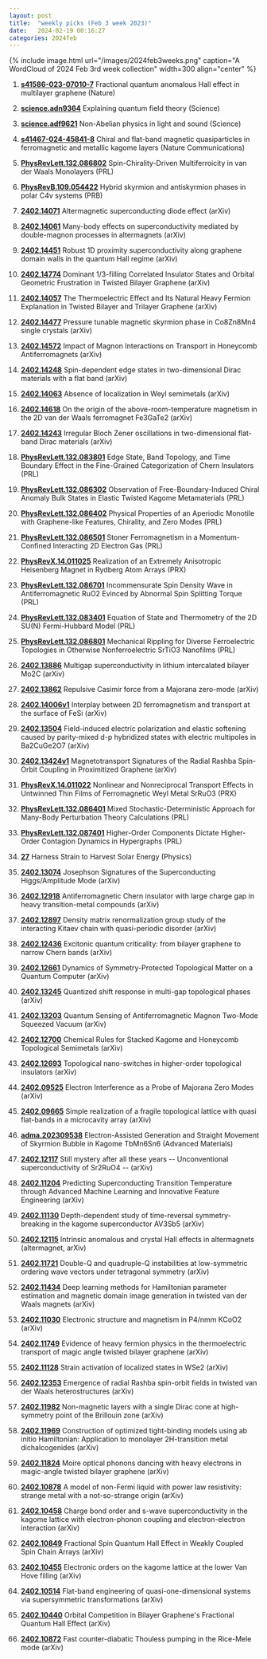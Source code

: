 ```yaml
---
layout: post
title:  "weekly picks (Feb 3 week 2023)"
date:   2024-02-19 00:16:27
categories: 2024feb
---
```



{% include image.html url="/images/2024feb3weeks.png" caption="A WordCloud of 2024 Feb 3rd week collection" width=300 align="center" %}



1. **[s41586-023-07010-7](https://www.nature.com/articles/s41586-023-07010-7)** Fractional quantum anomalous Hall effect in multilayer graphene (Nature)

1. **[science.adn9364](https://www.science.org/doi/10.1126/science.adn9364)** Explaining quantum field theory (Science)

1. **[science.adf9621](https://www.science.org/doi/10.1126/science.adf9621)** Non-Abelian physics in light and sound (Science)


1. **[s41467-024-45841-8](https://www.nature.com/articles/s41467-024-45841-8)** Chiral and flat-band magnetic quasiparticles in ferromagnetic and metallic kagome layers (Nature Communications)


1. **[PhysRevLett.132.086802](https://link.aps.org/doi/10.1103/PhysRevLett.132.086802)** Spin-Chirality-Driven Multiferroicity in van der Waals Monolayers (PRL)


1. **[PhysRevB.109.054422](https://link.aps.org/doi/10.1103/PhysRevB.109.054422)** Hybrid skyrmion and antiskyrmion phases in polar C4v systems (PRB)




1. **[2402.14071](http://arxiv.org/abs/2402.14071)** Altermagnetic superconducting diode effect (arXiv)

1. **[2402.14061](http://arxiv.org/abs/2402.14061)** Many-body effects on superconductivity mediated by double-magnon processes in altermagnets (arXiv)

1. **[2402.14451](http://arxiv.org/abs/2402.14451)** Robust 1D proximity superconductivity along graphene domain walls in the quantum Hall regime (arXiv)

1. **[2402.14774](http://arxiv.org/abs/2402.14774)** Dominant 1/3-filling Correlated Insulator States and Orbital Geometric Frustration in Twisted Bilayer Graphene (arXiv)

1. **[2402.14057](http://arxiv.org/abs/2402.14057)** The Thermoelectric Effect and Its Natural Heavy Fermion Explanation in Twisted Bilayer and Trilayer Graphene (arXiv)

1. **[2402.14477](http://arxiv.org/abs/2402.14477)** Pressure tunable magnetic skyrmion phase in Co8Zn8Mn4 single crystals (arXiv)

1. **[2402.14572](http://arxiv.org/abs/2402.14572)** Impact of Magnon Interactions on Transport in Honeycomb Antiferromagnets (arXiv)

1. **[2402.14248](http://arxiv.org/abs/2402.14248)** Spin-dependent edge states in two-dimensional Dirac materials with a flat band (arXiv)

1. **[2402.14063](http://arxiv.org/abs/2402.14063)** Absence of localization in Weyl semimetals (arXiv)

1. **[2402.14618](http://arxiv.org/abs/2402.14618)** On the origin of the above-room-temperature magnetism in the 2D van der Waals ferromagnet Fe3GaTe2 (arXiv)

1. **[2402.14243](http://arxiv.org/abs/2402.14243)** Irregular Bloch Zener oscillations in two-dimensional flat-band Dirac materials (arXiv)

1. **[PhysRevLett.132.083801](https://link.aps.org/doi/10.1103/PhysRevLett.132.083801)** Edge State, Band Topology, and Time Boundary Effect in the Fine-Grained Categorization of Chern Insulators (PRL)

1. **[PhysRevLett.132.086302](https://link.aps.org/doi/10.1103/PhysRevLett.132.086302)** Observation of Free-Boundary-Induced Chiral Anomaly Bulk States in Elastic Twisted Kagome Metamaterials (PRL)

1. **[PhysRevLett.132.086402](https://link.aps.org/doi/10.1103/PhysRevLett.132.086402)** Physical Properties of an Aperiodic Monotile with Graphene-like Features, Chirality, and Zero Modes (PRL)

1. **[PhysRevLett.132.086501](https://link.aps.org/doi/10.1103/PhysRevLett.132.086501)** Stoner Ferromagnetism in a Momentum-Confined Interacting 2D Electron Gas (PRL)



1. **[PhysRevX.14.011025](https://link.aps.org/doi/10.1103/PhysRevX.14.011025)** Realization of an Extremely Anisotropic Heisenberg Magnet in Rydberg Atom Arrays (PRX)

1. **[PhysRevLett.132.086701](https://link.aps.org/doi/10.1103/PhysRevLett.132.086701)** Incommensurate Spin Density Wave in Antiferromagnetic RuO2 Evinced by Abnormal Spin Splitting Torque (PRL)

1. **[PhysRevLett.132.083401](https://link.aps.org/doi/10.1103/PhysRevLett.132.083401)** Equation of State and Thermometry of the 2D SU(N) Fermi-Hubbard Model (PRL)

1. **[PhysRevLett.132.086801](https://link.aps.org/doi/10.1103/PhysRevLett.132.086801)** Mechanical Rippling for Diverse Ferroelectric Topologies in Otherwise Nonferroelectric SrTiO3 Nanofilms (PRL)




1. **[2402.13886](http://arxiv.org/abs/2402.13886)** Multigap superconductivity in lithium intercalated bilayer Mo2C (arXiv)

1. **[2402.13862](http://arxiv.org/abs/2402.13862)** Repulsive Casimir force from a Majorana zero-mode (arXiv)

1. **[2402.14006v1](https://arxiv.org/abs/2402.14006v1)** Interplay between 2D ferromagnetism and transport at the surface of FeSi (arXiv)

1. **[2402.13504](http://arxiv.org/abs/2402.13504)** Field-induced electric polarization and elastic softening caused by parity-mixed d-p hybridized states with electric multipoles in Ba2CuGe2O7 (arXiv)

1. **[2402.13424v1](https://arxiv.org/abs/2402.13424v1)** Magnetotransport Signatures of the Radial Rashba Spin-Orbit Coupling in Proximitized Graphene (arXiv)





1. **[PhysRevX.14.011022](https://link.aps.org/doi/10.1103/PhysRevX.14.011022)** Nonlinear and Nonreciprocal Transport Effects in Untwinned Thin Films of Ferromagnetic Weyl Metal SrRuO3 (PRX)

1. **[PhysRevLett.132.086401](https://link.aps.org/doi/10.1103/PhysRevLett.132.086401)** Mixed Stochastic-Deterministic Approach for Many-Body Perturbation Theory Calculations (PRL)

1. **[PhysRevLett.132.087401](https://link.aps.org/doi/10.1103/PhysRevLett.132.087401)** Higher-Order Components Dictate Higher-Order Contagion Dynamics in Hypergraphs (PRL)

1. **[27](https://physics.aps.org/articles/v17/27)** Harness Strain to Harvest Solar Energy (Physics)



1. **[2402.13074](http://arxiv.org/abs/2402.13074)** Josephson Signatures of the Superconducting Higgs/Amplitude Mode (arXiv)

1. **[2402.12918](http://arxiv.org/abs/2402.12918)** Antiferromagnetic Chern insulator with large charge gap in heavy transition-metal compounds (arXiv)

1. **[2402.12897](http://arxiv.org/abs/2402.12897)** Density matrix renormalization group study of the interacting Kitaev chain with quasi-periodic disorder (arXiv)

1. **[2402.12436](http://arxiv.org/abs/2402.12436)** Excitonic quantum criticality: from bilayer graphene to narrow Chern bands (arXiv)

1. **[2402.12661](http://arxiv.org/abs/2402.12661)** Dynamics of Symmetry-Protected Topological Matter on a Quantum Computer (arXiv)

1. **[2402.13245](http://arxiv.org/abs/2402.13245)** Quantized shift response in multi-gap topological phases (arXiv)

1. **[2402.13203](http://arxiv.org/abs/2402.13203)** Quantum Sensing of Antiferromagnetic Magnon Two-Mode Squeezed Vacuum (arXiv)

1. **[2402.12700](http://arxiv.org/abs/2402.12700)** Chemical Rules for Stacked Kagome and Honeycomb Topological Semimetals (arXiv)

1. **[2402.12693](http://arxiv.org/abs/2402.12693)** Topological nano-switches in higher-order topological insulators (arXiv)








1. **[2402.09525](http://arxiv.org/abs/2402.09525)** Electron Interference as a Probe of Majorana Zero Modes (arXiv)

1. **[2402.09665](http://arxiv.org/abs/2402.09665)** Simple realization of a fragile topological lattice with quasi flat-bands in a microcavity array (arXiv)

1. **[adma.202309538](https://onlinelibrary.wiley.com/doi/abs/10.1002/adma.202309538)** Electron-Assisted Generation and Straight Movement of Skyrmion Bubble in Kagome TbMn6Sn6 (Advanced Materials)



1. **[2402.12117](http://arxiv.org/abs/2402.12117)** Still mystery after all these years -- Unconventional superconductivity of Sr2RuO4 -- (arXiv)

1. **[2402.11204](http://arxiv.org/abs/2402.11204)** Predicting Superconducting Transition Temperature through Advanced Machine Learning and Innovative Feature Engineering (arXiv)

1. **[2402.11130](http://arxiv.org/abs/2402.11130)** Depth-dependent study of time-reversal symmetry-breaking in the kagome superconductor AV3Sb5 (arXiv)

1. **[2402.12115](http://arxiv.org/abs/2402.12115)** Intrinsic anomalous and crystal Hall effects in altermagnets (altermagnet, arXiv)

1. **[2402.11721](http://arxiv.org/abs/2402.11721)** Double-Q and quadruple-Q instabilities at low-symmetric ordering wave vectors under tetragonal symmetry (arXiv)

1. **[2402.11434](http://arxiv.org/abs/2402.11434)** Deep learning methods for Hamiltonian parameter estimation and magnetic domain image generation in twisted van der Waals magnets (arXiv)

1. **[2402.11030](http://arxiv.org/abs/2402.11030)** Electronic structure and magnetism in P4/nmm KCoO2 (arXiv)

1. **[2402.11749](http://arxiv.org/abs/2402.11749)** Evidence of heavy fermion physics in the thermoelectric transport of magic angle twisted bilayer graphene (arXiv)

1. **[2402.11128](http://arxiv.org/abs/2402.11128)** Strain activation of localized states in WSe2 (arXiv)

1. **[2402.12353](http://arxiv.org/abs/2402.12353)** Emergence of radial Rashba spin-orbit fields in twisted van der Waals heterostructures (arXiv)

1. **[2402.11982](http://arxiv.org/abs/2402.11982)** Non-magnetic layers with a single Dirac cone at high-symmetry point of the Brillouin zone (arXiv)

1. **[2402.11969](http://arxiv.org/abs/2402.11969)** Construction of optimized tight-binding models using ab initio Hamiltonian: Application to monolayer 2H-transition metal dichalcogenides (arXiv)

1. **[2402.11824](http://arxiv.org/abs/2402.11824)** Moire optical phonons dancing with heavy electrons in magic-angle twisted bilayer graphene (arXiv)





1. **[2402.10878](http://arxiv.org/abs/2402.10878)** A model of non-Fermi liquid with power law resistivity: strange metal with a not-so-strange origin (arXiv)

1. **[2402.10458](http://arxiv.org/abs/2402.10458)** Charge bond order and s-wave superconductivity in the kagome lattice with electron-phonon coupling and electron-electron interaction (arXiv)

1. **[2402.10849](http://arxiv.org/abs/2402.10849)** Fractional Spin Quantum Hall Effect in Weakly Coupled Spin Chain Arrays (arXiv)

1. **[2402.10455](http://arxiv.org/abs/2402.10455)** Electronic orders on the kagome lattice at the lower Van Hove filling (arXiv)

1. **[2402.10514](http://arxiv.org/abs/2402.10514)** Flat-band engineering of quasi-one-dimensional systems via supersymmetric transformations (arXiv)

1. **[2402.10440](http://arxiv.org/abs/2402.10440)** Orbital Competition in Bilayer Graphene's Fractional Quantum Hall Effect (arXiv)

1. **[2402.10872](http://arxiv.org/abs/2402.10872)** Fast counter-diabatic Thouless pumping in the Rice-Mele mode (arXiv)
